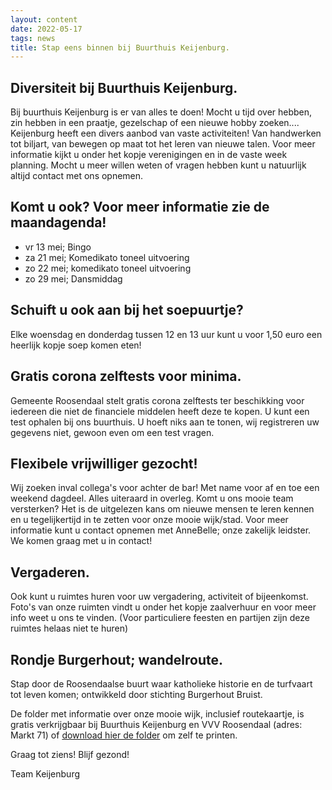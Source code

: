 ```yaml
---
layout: content
date: 2022-05-17
tags: news
title: Stap eens binnen bij Buurthuis Keijenburg.
---
```

## Diversiteit bij Buurthuis Keijenburg.

Bij buurthuis Keijenburg is er van alles te doen!
Mocht u tijd over hebben, zin hebben in een praatje, gezelschap of een nieuwe hobby zoeken....
Keijenburg heeft een divers aanbod van vaste activiteiten! Van handwerken tot biljart, van bewegen op maat tot het leren van nieuwe talen.
Voor meer informatie kijkt u onder het kopje verenigingen en in de vaste week planning.
Mocht u meer willen weten of vragen hebben kunt u natuurlijk altijd contact met ons opnemen.

## Komt u ook? Voor meer informatie zie de maandagenda!
- vr 13 mei; Bingo
- za 21 mei; Komedikato toneel uitvoering
- zo 22 mei; komedikato toneel uitvoering
- zo 29 mei; Dansmiddag

## Schuift u ook aan bij het soepuurtje?
Elke woensdag en donderdag tussen 12 en 13 uur kunt u voor 1,50 euro een heerlijk kopje soep komen eten!

## Gratis corona zelftests voor minima.
Gemeente Roosendaal stelt gratis corona zelftests ter beschikking voor iedereen die niet de financiele middelen heeft deze te kopen.
U kunt een test ophalen bij ons buurthuis. U hoeft niks aan te tonen, wij registreren uw gegevens niet, gewoon even om een test vragen.

## Flexibele vrijwilliger gezocht!
Wij zoeken inval collega's voor achter de bar! Met name voor af en toe een weekend dagdeel. Alles uiteraard in overleg.
Komt u ons mooie team versterken? Het is de uitgelezen kans om nieuwe mensen te leren kennen en u tegelijkertijd in te zetten voor onze mooie wijk/stad.
Voor meer informatie kunt u contact opnemen met AnneBelle; onze zakelijk leidster. We komen graag met u in contact!

## Vergaderen.
Ook kunt u ruimtes huren voor uw vergadering, activiteit of bijeenkomst.
Foto's van onze ruimten vindt u onder het kopje zaalverhuur en voor meer info weet u ons te vinden.
(Voor particuliere feesten en partijen zijn deze ruimtes helaas niet te huren)

## Rondje Burgerhout; wandelroute.
Stap door de Roosendaalse buurt waar katholieke historie en de turfvaart tot leven komen; 
ontwikkeld door stichting Burgerhout Bruist.

De folder met informatie over onze mooie wijk, inclusief routekaartje, is gratis verkrijgbaar 
bij Buurthuis Keijenburg en VVV Roosendaal (adres: Markt 71) of [download hier de folder](/lib/files/rondje-burgerhout.pdf) om zelf te printen.


Graag tot ziens!
Blijf gezond!

Team Keijenburg


